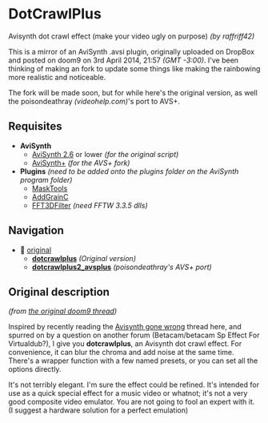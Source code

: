 # DotCrawlPlus
Avisynth dot crawl effect (make your video ugly on purpose)
*(by raffriff42)*

This is a mirror of an AviSynth .avsi plugin, originally uploaded on DropBox and posted on doom9 on 3rd April 2014, 21:57 *(GMT -3:00)*.
I've been thinking of making an fork to update some things like making the rainbowing more realistic and noticeable.

The fork will be made soon, but for while here's the original version, as well the poisondeathray *(videohelp.com)*'s port to AVS+.

## Requisites

- **AviSynth**
    - [AviSynth 2.6](http://sourceforge.net/projects/avisynth2/) or lower *(for the original script)*
    - [AviSynth+](https://github.com/AviSynth/AviSynthPlus/releases) *(for the AVS+ fork)*
- **Plugins** *(need to be added onto the plugins folder on the AviSynth program folder)*
    - [MaskTools](https://github.com/pinterf/masktools/releases/)
    - [AddGrainC](https://github.com/pinterf/AddGrainC/releases)
    - [FFT3DFilter](https://github.com/pinterf/fft3dfilter/releases) *(need FFTW 3.3.5 dlls)*

## Navigation

- :file_folder: [original](https://github.com/rgm89git/dotcrawlplus/tree/main/original)
    - **[dotcrawlplus](https://github.com/rgm89git/dotcrawlplus/blob/main/original/dotcrawlplus.avsi)** *(Original version)*
    - **[dotcrawlplus2_avsplus](https://github.com/rgm89git/dotcrawlplus/blob/main/original/dotcrawlplus2_avsplus.avsi)** *(poisondeathray's AVS+ port)*

## Original description
*(from [the original doom9 thread](https://forum.doom9.org/showthread.php?t=170433))*

Inspired by recently reading the [Avisynth gone wrong](http://forum.doom9.org/showthread.php?t=144861) thread here, and spurred on by a question on another forum (Betacam/betacam Sp Effect For Virtualdub?), I give you **dotcrawlplus**, an Avisynth dot crawl effect. For convenience, it can blur the chroma and add noise at the same time. There's a wrapper function with a few named presets, or you can set all the options directly.

It's not terribly elegant. I'm sure the effect could be refined. It's intended for use as a quick special effect for a music video or whatnot; it's not a very good composite video emulator. You are not going to fool an expert with it. (I suggest a hardware solution for a perfect emulation)
